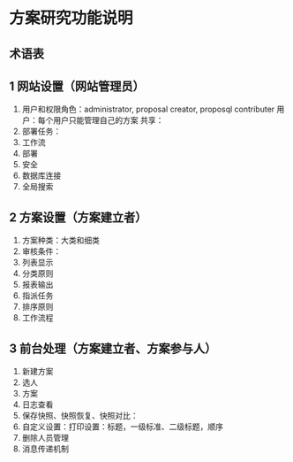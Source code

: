 # 方案研究功能说明

## 术语表

## 1 网站设置（网站管理员）
1. 用户和权限角色：administrator, proposal creator, proposql contributer
用户：每个用户只能管理自己的方案
共享：
2. 部署任务：
3. 工作流
4. 部署
5. 安全
6. 数据库连接
7. 全局搜索

## 2 方案设置（方案建立者）
1. 方案种类：大类和细类
2. 审核条件：
3. 列表显示
4. 分类原则
5. 报表输出
6. 指派任务
7. 排序原则
8. 工作流程

## 3 前台处理（方案建立者、方案参与人）
1. 新建方案
2. 选人
3. 方案
4. 日志查看
5. 保存快照、快照恢复、快照对比：
6. 自定义设置：打印设置：标题，一级标准、二级标题，顺序
7. 删除人员管理
8. 消息传递机制